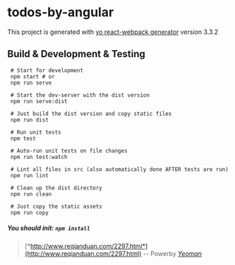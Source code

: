 # todos-by-angular

This project is generated with [yo react-webpack generator](https://github.com/yeoman/generator-angular)
version 3.3.2

## Build & Development & Testing

     # Start for development
     npm start # or
     npm run serve
     
     # Start the dev-server with the dist version
     npm run serve:dist
     
     # Just build the dist version and copy static files
     npm run dist
     
     # Run unit tests
     npm test
     
     # Auto-run unit tests on file changes
     npm run test:watch
     
     # Lint all files in src (also automatically done AFTER tests are run)
     npm run lint
     
     # Clean up the dist directory
     npm run clean
     
     # Just copy the static assets
     npm run copy

##### *You should init: `npm install`*

> [*http://www.reqianduan.com/2297.html*](http://www.reqianduan.com/2297.html) -- Powerby [*Yeoman*](http://yeoman.io/)
